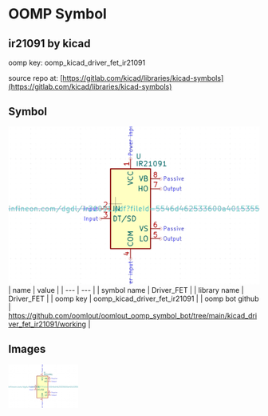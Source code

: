 # OOMP Symbol  
## ir21091  by kicad  
  
oomp key: oomp_kicad_driver_fet_ir21091  
  
source repo at: [https://gitlab.com/kicad/libraries/kicad-symbols](https://gitlab.com/kicad/libraries/kicad-symbols)  
## Symbol  
  
[![working.png](working_600.png)](working.png)  
| name | value | 
| --- | --- | 
| symbol name | Driver_FET | 
| library name | Driver_FET | 
| oomp key | oomp_kicad_driver_fet_ir21091 | 
| oomp bot github | https://github.com/oomlout/oomlout_oomp_symbol_bot/tree/main/kicad_driver_fet_ir21091/working | 
## Images  
  
[![working.png](working_140.png)](working.png)  
